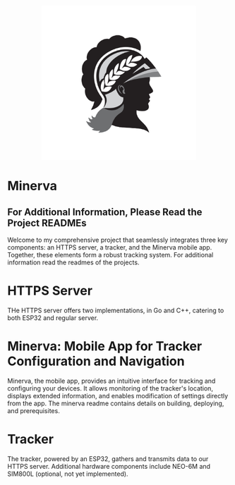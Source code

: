 <p align="center">
    <img src="./minerva/docs/minerva-removebg.png" width="350">
</p>

# Minerva

## For Additional Information, Please Read the Project READMEs

Welcome to my comprehensive project that seamlessly integrates three key components: an HTTPS server, a tracker, and the Minerva mobile app. Together, these elements form a robust tracking system. For additional information read the readmes of the projects.

# HTTPS Server

THe HTTPS server offers two implementations, in Go and C++, catering to both ESP32 and regular server.

# Minerva: Mobile App for Tracker Configuration and Navigation

Minerva, the mobile app, provides an intuitive interface for tracking and configuring your devices. It allows monitoring of the tracker's location, displays extended information, and enables modification of settings directly from the app. The minerva readme contains details on building, deploying, and prerequisites.

# Tracker

The tracker, powered by an ESP32, gathers and transmits data to our HTTPS server. Additional hardware components include NEO-6M and SIM800L (optional, not yet implemented).